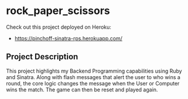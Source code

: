 # rock_paper_scissors

Check out this project deployed on Heroku: 
- https://pinchoff-sinatra-rps.herokuapp.com/

## Project Description

This project highlights my Backend Programming capabilities using Ruby and Sinatra. 
Along with flash messages that alert the user to who wins a round, the core logic changes the message when the User or Computer wins the match. 
The game can then be reset and played again.
